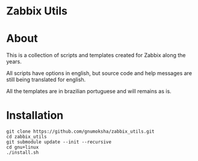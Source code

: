Zabbix Utils
=========


# About

This is a collection of scripts and templates created for Zabbix along the years.

All scripts have options in english, but source code and help messages are still being translated for english.

All the templates are in brazilian portuguese and will remains as is.


# Installation

```
git clone https://github.com/gnumoksha/zabbix_utils.git
cd zabbix_utils
git submodule update --init --recursive
cd gnu+linux
./install.sh
```
